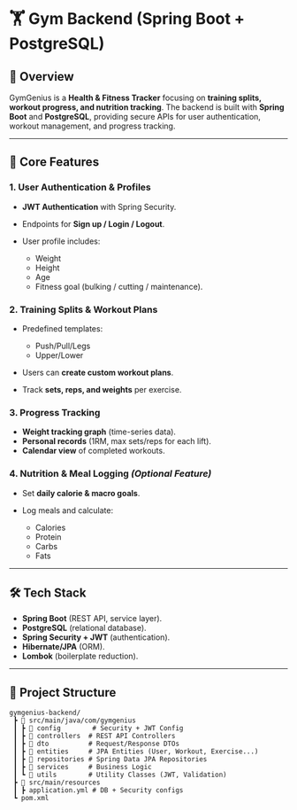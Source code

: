 # 🏋️ Gym Backend (Spring Boot + PostgreSQL)

## 📌 Overview

GymGenius is a **Health & Fitness Tracker** focusing on **training splits, workout progress, and nutrition tracking**. The backend is built with **Spring Boot** and **PostgreSQL**, providing secure APIs for user authentication, workout management, and progress tracking.

---

## 🔹 Core Features

### 1. User Authentication & Profiles

* **JWT Authentication** with Spring Security.
* Endpoints for **Sign up / Login / Logout**.
* User profile includes:

  * Weight
  * Height
  * Age
  * Fitness goal (bulking / cutting / maintenance).

### 2. Training Splits & Workout Plans

* Predefined templates:

  * Push/Pull/Legs
  * Upper/Lower
* Users can **create custom workout plans**.
* Track **sets, reps, and weights** per exercise.

### 3. Progress Tracking

* **Weight tracking graph** (time-series data).
* **Personal records** (1RM, max sets/reps for each lift).
* **Calendar view** of completed workouts.

### 4. Nutrition & Meal Logging *(Optional Feature)*

* Set **daily calorie & macro goals**.
* Log meals and calculate:

  * Calories
  * Protein
  * Carbs
  * Fats

---

## 🛠️ Tech Stack

* **Spring Boot** (REST API, service layer).
* **PostgreSQL** (relational database).
* **Spring Security + JWT** (authentication).
* **Hibernate/JPA** (ORM).
* **Lombok** (boilerplate reduction).

---

## 📂 Project Structure

```
gymgenius-backend/
 ┣ 📂 src/main/java/com/gymgenius
 ┃ ┣ 📂 config        # Security + JWT Config
 ┃ ┣ 📂 controllers  # REST API Controllers
 ┃ ┣ 📂 dto          # Request/Response DTOs
 ┃ ┣ 📂 entities     # JPA Entities (User, Workout, Exercise...)
 ┃ ┣ 📂 repositories # Spring Data JPA Repositories
 ┃ ┣ 📂 services     # Business Logic
 ┃ ┗ 📂 utils        # Utility Classes (JWT, Validation)
 ┣ 📂 src/main/resources
 ┃ ┣ application.yml # DB + Security configs
 ┗ pom.xml
```



